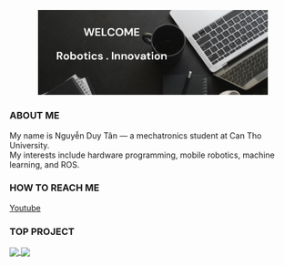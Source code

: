 <p align="center"><a href="https://github.com/new-03"><img width="80%" src="./Image.png" /></a></p>

### ABOUT ME
My name is Nguyễn Duy Tân — a mechatronics student at Can Tho University.<br>
My interests include hardware programming, mobile robotics, machine learning, and ROS.<br>

### HOW TO REACH ME
[Youtube](https://www.youtube.com/@duytan-03)

### TOP PROJECT
<a href="https://github.com/new-03/Arduino-VFD-Modbus-RS485-Control">
  <!-- Change the `github-readme-stats.anuraghazra1.vercel.app` to `github-readme-stats.vercel.app`  -->
  <img align="center" src="https://github-readme-stats.anuraghazra1.vercel.app/api/pin/?username=new-03&repo=Arduino-VFD-Modbus-RS485-Control&theme=radical" />
</a> 
<a href="https://github.com/new-03/STM32-2DOF-SCARA">
  <!-- Change the `github-readme-stats.anuraghazra1.vercel.app` to `github-readme-stats.vercel.app`  -->
  <img align="center" src="https://github-readme-stats.anuraghazra1.vercel.app/api/pin/?username=new-03&repo=STM32-2DOF-SCARA&theme=synthwave" />
</a> 
